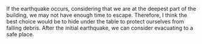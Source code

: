 If the earthquake occurs, considering that we are at the deepest part of the building, we may not have enough time to escape. Therefore, I think the best choice would be to hide under the table to protect ourselves from falling debris. After the initial earthquake, we can consider evacuating to a safe place.